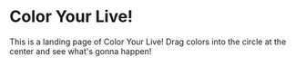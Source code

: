# Color Your Live!

This is a landing page of Color Your Live!
Drag colors into the circle at the center and see what's gonna happen!
